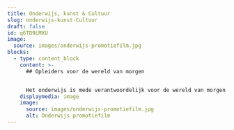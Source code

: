 ```yaml
---
title: Onderwijs, kunst & Cultuur
slug: onderwijs-kunst-Cultuur
draft: false
id: q6TD9LMXU
image:
  source: images/onderwijs-promotiefilm.jpg
blocks:
  - type: content_block
    content: >-
      ## Opleiders voor de wereld van morgen


      Het onderwijs is mede verantwoordelijk voor de wereld van morgen. Zij staan aan de basis van een nieuwe generatie die de wereld van morgen vormgeeft. Daarom zijn wij extra gemotiveerd om te werken voor deze fantastische branche. Om onze oplossingen zoals interactieve film of animaties in te zetten bij het verspreiden van onderwijs ideeen of de promotie van leergemeenschappen. Onze onderwijsspecialist is Sebastiaan, hij heeft de passie om jou te helpen bij het vormgeven van je ideeen. Bel Sebastiaan nu op 085 - 273 8331 om direct even vrijblijvend over de mogelijkheden te sparren.
    displaymedia: image
    image:
      source: images/onderwijs-promotiefilm.jpg
      alt: Onderwijs promotiefilm
---
```

